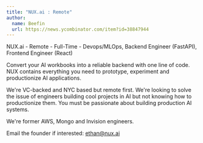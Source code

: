 ```yaml
---
title: "NUX.ai : Remote"
author:
  name: Beefin
  url: https://news.ycombinator.com/item?id=38847944
---
```

NUX.ai - Remote - Full-Time - Devops&#x2F;MLOps, Backend Engineer (FastAPI), Frontend Engineer (React)

Convert your AI workbooks into a reliable backend with one line of code. NUX contains everything you need to prototype, experiment and productionize AI applications.

We&#x27;re VC-backed and NYC based but remote first. We&#x27;re looking to solve the issue of engineers building cool projects in AI but not knowing how to productionize them. You must be passionate about building production AI systems.

We&#x27;re former AWS, Mongo and Invision engineers.

Email the founder if interested: ethan@nux.ai
